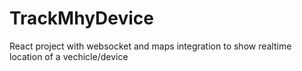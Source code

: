 # TrackMhyDevice
React project with websocket and maps integration to show realtime location of a vechicle/device
